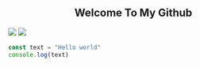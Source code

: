 <h2 align="center">Welcome To My Github</h2>


<img src="https://img.shields.io/github/followers/R1ynz?color=success&style=for-the-badge">  <img src="https://komarev.com/ghpvc/?username=R1ynz&color=brightgreen&style=for-the-badge">

```js
const text = "Hello world"
console.log(text)
```

